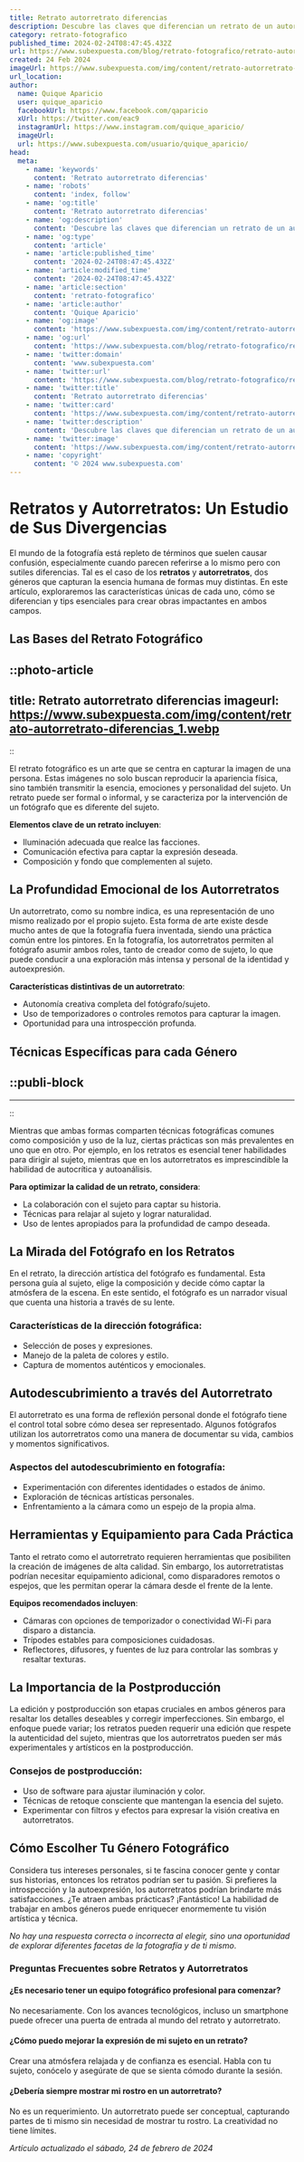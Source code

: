```yaml
---
title: Retrato autorretrato diferencias
description: Descubre las claves que diferencian un retrato de un autorretrato en el arte. Explora su historia, técnicas y expresión única. 🎨✨
category: retrato-fotografico
published_time: 2024-02-24T08:47:45.432Z
url: https://www.subexpuesta.com/blog/retrato-fotografico/retrato-autorretrato-diferencias
created: 24 Feb 2024
imageUrl: https://www.subexpuesta.com/img/content/retrato-autorretrato-diferencias_1.webp
url_location:
author:
  name: Quique Aparicio
  user: quique_aparicio
  facebookUrl: https://www.facebook.com/qaparicio
  xUrl: https://twitter.com/eac9
  instagramUrl: https://www.instagram.com/quique_aparicio/
  imageUrl: 
  url: https://www.subexpuesta.com/usuario/quique_aparicio/
head:
  meta:
    - name: 'keywords'
      content: 'Retrato autorretrato diferencias'
    - name: 'robots'
      content: 'index, follow'
    - name: 'og:title'
      content: 'Retrato autorretrato diferencias'
    - name: 'og:description'
      content: 'Descubre las claves que diferencian un retrato de un autorretrato en el arte. Explora su historia, técnicas y expresión única. 🎨✨'
    - name: 'og:type'
      content: 'article'
    - name: 'article:published_time'
      content: '2024-02-24T08:47:45.432Z'
    - name: 'article:modified_time'
      content: '2024-02-24T08:47:45.432Z'
    - name: 'article:section'
      content: 'retrato-fotografico'
    - name: 'article:author'
      content: 'Quique Aparicio'
    - name: 'og:image'
      content: 'https://www.subexpuesta.com/img/content/retrato-autorretrato-diferencias_1.webp'
    - name: 'og:url'
      content: 'https://www.subexpuesta.com/blog/retrato-fotografico/retrato-autorretrato-diferencias'
    - name: 'twitter:domain'
      content: 'www.subexpuesta.com'
    - name: 'twitter:url'
      content: 'https://www.subexpuesta.com/blog/retrato-fotografico/retrato-autorretrato-diferencias'
    - name: 'twitter:title'
      content: 'Retrato autorretrato diferencias'
    - name: 'twitter:card'
      content: 'https://www.subexpuesta.com/img/content/retrato-autorretrato-diferencias_1.webp'
    - name: 'twitter:description'
      content: 'Descubre las claves que diferencian un retrato de un autorretrato en el arte. Explora su historia, técnicas y expresión única. 🎨✨'
    - name: 'twitter:image'
      content: 'https://www.subexpuesta.com/img/content/retrato-autorretrato-diferencias_1.webp'
    - name: 'copyright'
      content: '© 2024 www.subexpuesta.com'
---
```

# Retratos y Autorretratos: Un Estudio de Sus Divergencias

El mundo de la fotografía está repleto de términos que suelen causar confusión, especialmente cuando parecen referirse a lo mismo pero con sutiles diferencias. Tal es el caso de los **retratos** y **autorretratos**, dos géneros que capturan la esencia humana de formas muy distintas. En este artículo, exploraremos las características únicas de cada uno, cómo se diferencian y tips esenciales para crear obras impactantes en ambos campos.

## Las Bases del Retrato Fotográfico


::photo-article
---
title: Retrato autorretrato diferencias
imageurl: https://www.subexpuesta.com/img/content/retrato-autorretrato-diferencias_1.webp
---
::



El retrato fotográfico es un arte que se centra en capturar la imagen de una persona. Estas imágenes no solo buscan reproducir la apariencia física, sino también transmitir la esencia, emociones y personalidad del sujeto. Un retrato puede ser formal o informal, y se caracteriza por la intervención de un fotógrafo que es diferente del sujeto.

**Elementos clave de un retrato incluyen**:
- Iluminación adecuada que realce las facciones.
- Comunicación efectiva para captar la expresión deseada.
- Composición y fondo que complementen al sujeto.

## La Profundidad Emocional de los Autorretratos

Un autorretrato, como su nombre indica, es una representación de uno mismo realizado por el propio sujeto. Esta forma de arte existe desde mucho antes de que la fotografía fuera inventada, siendo una práctica común entre los pintores. En la fotografía, los autorretratos permiten al fotógrafo asumir ambos roles, tanto de creador como de sujeto, lo que puede conducir a una exploración más intensa y personal de la identidad y autoexpresión.

**Características distintivas de un autorretrato**:
- Autonomía creativa completa del fotógrafo/sujeto.
- Uso de temporizadores o controles remotos para capturar la imagen.
- Oportunidad para una introspección profunda.

## Técnicas Específicas para cada Género


  ::publi-block
  ---
  ---
  ::
  
  

Mientras que ambas formas comparten técnicas fotográficas comunes como composición y uso de la luz, ciertas prácticas son más prevalentes en uno que en otro. Por ejemplo, en los retratos es esencial tener habilidades para dirigir al sujeto, mientras que en los autorretratos es imprescindible la habilidad de autocrítica y autoanálisis.

**Para optimizar la calidad de un retrato, considera**:
- La colaboración con el sujeto para captar su historia.
- Técnicas para relajar al sujeto y lograr naturalidad.
- Uso de lentes apropiados para la profundidad de campo deseada.

## La Mirada del Fotógrafo en los Retratos

En el retrato, la dirección artística del fotógrafo es fundamental. Esta persona guía al sujeto, elige la composición y decide cómo captar la atmósfera de la escena. En este sentido, el fotógrafo es un narrador visual que cuenta una historia a través de su lente.

### Características de la dirección fotográfica:
- Selección de poses y expresiones.
- Manejo de la paleta de colores y estilo.
- Captura de momentos auténticos y emocionales.

## Autodescubrimiento a través del Autorretrato

El autorretrato es una forma de reflexión personal donde el fotógrafo tiene el control total sobre cómo desea ser representado. Algunos fotógrafos utilizan los autorretratos como una manera de documentar su vida, cambios y momentos significativos.

### Aspectos del autodescubrimiento en fotografía:
- Experimentación con diferentes identidades o estados de ánimo.
- Exploración de técnicas artísticas personales.
- Enfrentamiento a la cámara como un espejo de la propia alma.

## Herramientas y Equipamiento para Cada Práctica

Tanto el retrato como el autorretrato requieren herramientas que posibiliten la creación de imágenes de alta calidad. Sin embargo, los autorretratistas podrían necesitar equipamiento adicional, como disparadores remotos o espejos, que les permitan operar la cámara desde el frente de la lente.

**Equipos recomendados incluyen**:
- Cámaras con opciones de temporizador o conectividad Wi-Fi para disparo a distancia.
- Trípodes estables para composiciones cuidadosas.
- Reflectores, difusores, y fuentes de luz para controlar las sombras y resaltar texturas.

## La Importancia de la Postproducción

La edición y postproducción son etapas cruciales en ambos géneros para resaltar los detalles deseables y corregir imperfecciones. Sin embargo, el enfoque puede variar; los retratos pueden requerir una edición que respete la autenticidad del sujeto, mientras que los autorretratos pueden ser más experimentales y artísticos en la postproducción.

### Consejos de postproducción:
- Uso de software para ajustar iluminación y color.
- Técnicas de retoque consciente que mantengan la esencia del sujeto.
- Experimentar con filtros y efectos para expresar la visión creativa en autorretratos.

## Cómo Escolher Tu Género Fotográfico

Considera tus intereses personales, si te fascina conocer gente y contar sus historias, entonces los retratos podrían ser tu pasión. Si prefieres la introspección y la autoexpresión, los autorretratos podrían brindarte más satisfacciones. ¿Te atraen ambas prácticas? ¡Fantástico! La habilidad de trabajar en ambos géneros puede enriquecer enormemente tu visión artística y técnica.

*No hay una respuesta correcta o incorrecta al elegir, sino una oportunidad de explorar diferentes facetas de la fotografía y de ti mismo*.

### Preguntas Frecuentes sobre Retratos y Autorretratos

#### ¿Es necesario tener un equipo fotográfico profesional para comenzar?
No necesariamente. Con los avances tecnológicos, incluso un smartphone puede ofrecer una puerta de entrada al mundo del retrato y autorretrato.

#### ¿Cómo puedo mejorar la expresión de mi sujeto en un retrato?
Crear una atmósfera relajada y de confianza es esencial. Habla con tu sujeto, conócelo y asegúrate de que se sienta cómodo durante la sesión.

#### ¿Debería siempre mostrar mi rostro en un autorretrato?
No es un requerimiento. Un autorretrato puede ser conceptual, capturando partes de ti mismo sin necesidad de mostrar tu rostro. La creatividad no tiene límites.

_Artículo actualizado el sábado, 24 de febrero de 2024_